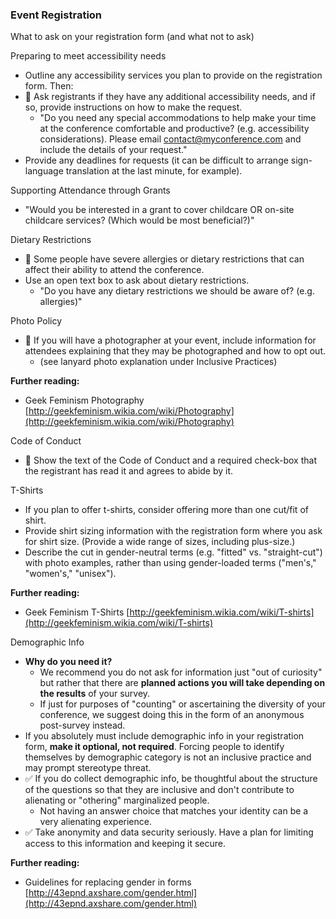 ### Event Registration

What to ask on your registration form (and what not to ask)

Preparing to meet accessibility needs

- Outline any accessibility services you plan to provide on the registration form. Then:
- 🍎 Ask registrants if they have any additional accessibility needs, and if so, provide instructions on how to make the request.
  - &quot;Do you need any special accommodations to help make your time at the conference comfortable and productive? (e.g. accessibility considerations). Please email [contact@myconference.com](mailto:contact@myconference.com) and include the details of your request.&quot;
- Provide any deadlines for requests (it can be difficult to arrange sign-language translation at the last minute, for example).

Supporting Attendance through Grants

- &quot;Would you be interested in a grant to cover childcare OR on-site childcare services? (Which would be most beneficial?)&quot;

Dietary Restrictions

- 🍎 Some people have severe allergies or dietary restrictions that can affect their ability to attend the conference.
- Use an open text box to ask about dietary restrictions.
  - &quot;Do you have any dietary restrictions we should be aware of? (e.g. allergies)&quot;

Photo Policy

- 🍎 If you will have a photographer at your event, include information for attendees explaining that they may be photographed and how to opt out.
  - (see lanyard photo explanation under Inclusive Practices)


**Further reading:**

- Geek Feminism Photography [http://geekfeminism.wikia.com/wiki/Photography](http://geekfeminism.wikia.com/wiki/Photography)

Code of Conduct

- 🍎 Show the text of the Code of Conduct and a required check-box that the registrant has read it and agrees to abide by it.

T-Shirts

- If you plan to offer t-shirts, consider offering more than one cut/fit of shirt.
- Provide shirt sizing information with the registration form where you ask for shirt size. (Provide a wide range of sizes, including plus-size.)
- Describe the cut in gender-neutral terms (e.g. &quot;fitted&quot; vs. &quot;straight-cut&quot;) with photo examples, rather than using gender-loaded terms (&quot;men&#39;s,&quot; &quot;women&#39;s,&quot; &quot;unisex&quot;).

**Further reading:**

- Geek Feminism T-Shirts [http://geekfeminism.wikia.com/wiki/T-shirts](http://geekfeminism.wikia.com/wiki/T-shirts)

Demographic Info

- **Why do you need it?**
  - We recommend you do not ask for information just &quot;out of curiosity&quot; but rather that there are **planned actions you will take depending on the results** of your survey.
  - If just for purposes of &quot;counting&quot; or ascertaining the diversity of your conference, we suggest doing this in the form of an anonymous post-survey instead.
- If you absolutely must include demographic info in your registration form, **make it optional, not required**. Forcing people to identify themselves by demographic category is not an inclusive practice and may prompt stereotype threat.
- ✅ If you do collect demographic info, be thoughtful about the structure of the questions so that they are inclusive and don&#39;t contribute to alienating or &quot;othering&quot; marginalized people.
  - Not having an answer choice that matches your identity can be a very alienating experience.
- ✅ Take anonymity and data security seriously. Have a plan for limiting access to this information and keeping it secure.

**Further reading:**

- Guidelines for replacing gender in forms [http://43epnd.axshare.com/gender.html](http://43epnd.axshare.com/gender.html)
